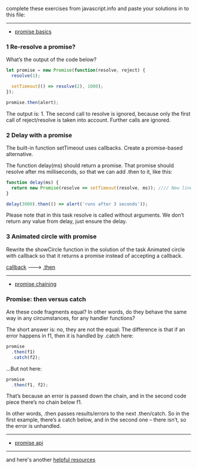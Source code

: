 
complete these exercises from javascript.info and paste your solutions in to this file:

----

* [promise basics](https://javascript.info/promise-basics#tasks)

### 1 Re-resolve a promise?

What’s the output of the code below?
```js
let promise = new Promise(function(resolve, reject) {
  resolve(1);

  setTimeout(() => resolve(2), 1000);
});

promise.then(alert);
```
The output is: 1.
The second call to resolve is ignored, because only the first call of reject/resolve is taken into account. Further calls are ignored.

### 2 Delay with a promise

The built-in function setTimeout uses callbacks. Create a promise-based alternative.

The function delay(ms) should return a promise. That promise should resolve after ms milliseconds, so that we can add .then to it, like this:
```js
function delay(ms) {
  return new Promise(resolve => setTimeout(resolve, ms)); //// New line
}

delay(3000).then(() => alert('runs after 3 seconds'));
```
Please note that in this task resolve is called without arguments. We don’t return any value from delay, just ensure the delay.

### 3 Animated circle with promise

Rewrite the showCircle function in the solution of the task Animated circle with callback so that it returns a promise instead of accepting a callback.

[callback](https://plnkr.co/edit/RkVpygzQXYd0yAqwWElx?p=preview) ---> [.then](https://plnkr.co/edit/gSQLOOs3AK3jbcCBKuna?p=preview)

----

* [promise chaining](https://javascript.info/promise-chaining#tasks) 

### Promise: then versus catch

Are these code fragments equal? In other words, do they behave the same way in any circumstances, for any handler functions?

The short answer is: no, they are not the equal:
The difference is that if an error happens in f1, then it is handled by .catch here:
```js
promise
  .then(f1)
  .catch(f2);
```
…But not here:
```js
promise
  .then(f1, f2);
```
That’s because an error is passed down the chain, and in the second code piece there’s no chain below f1.

In other words, .then passes results/errors to the next .then/catch. So in the first example, there’s a catch below, and in the second one – there isn’t, so the error is unhandled.

----

* [promise api](https://javascript.info/promise-api)

---
and here's another [helpful resources](https://developer.mozilla.org/en-US/docs/Web/JavaScript/Guide/Using_promises)

